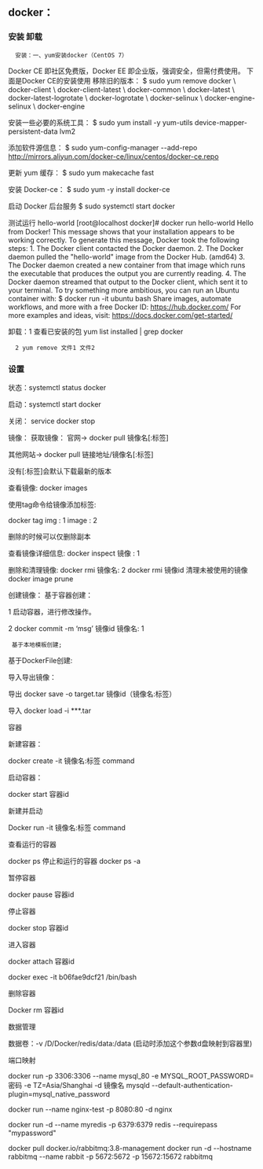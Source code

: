 ## docker：

### 安装 卸载
      安装：一、yum安装docker（CentOS 7）
Docker CE 即社区免费版，Docker EE 即企业版，强调安全，但需付费使用。
下面是Docker CE的安装使用
 移除旧的版本：
  $ sudo yum remove docker \                  docker-client \                  docker-client-latest \                  docker-common \                  docker-latest \                  docker-latest-logrotate \                  docker-logrotate \                  docker-selinux \                  docker-engine-selinux \                  docker-engine
 
 安装一些必要的系统工具：
  $ sudo yum install -y yum-utils device-mapper-persistent-data lvm2
 
 添加软件源信息：
  $ sudo yum-config-manager --add-repo http://mirrors.aliyun.com/docker-ce/linux/centos/docker-ce.repo
 
 更新 yum 缓存：
  $ sudo yum makecache fast
 
 安装 Docker-ce：
  $ sudo yum -y install docker-ce
 
 启动 Docker 后台服务
  $ sudo systemctl start docker
 
 测试运行 hello-world
      [root@localhost docker]# docker run hello-world           Hello from Docker!          This message shows that your installation appears to be working correctly.           To generate this message, Docker took the following steps:          1\. The Docker client contacted the Docker daemon.          2\. The Docker daemon pulled the "hello-world" image from the Docker Hub.              (amd64)          3\. The Docker daemon created a new container from that image which runs the              executable that produces the output you are currently reading.          4\. The Docker daemon streamed that output to the Docker client, which sent it              to your terminal.           To try something more ambitious, you can run an Ubuntu container with:          $ docker run -it ubuntu bash           Share images, automate workflows, and more with a free Docker ID:          https://hub.docker.com/           For more examples and ideas, visit:          https://docs.docker.com/get-started/

      
      
 卸载：1 查看已安装的包 yum list installed | grep docker

      2 yum remove 文件1 文件2


### 设置
状态：systemctl status docker

启动：systemctl start docker

关闭： service docker stop

镜像：
获取镜像：
官网-> docker pull 镜像名[:标签]

其他网站-> docker pull 链接地址/镜像名[:标签]

没有[:标签]会默认下载最新的版本

查看镜像:
docker images

使用tag命令给镜像添加标签:

docker tag img : 1  image : 2

删除的时候可以仅删除副本

查看镜像详细信息:
docker inspect 镜像 : 1

删除和清理镜像:
docker rmi 镜像名: 2
docker rmi 镜像id
清理未被使用的镜像 docker image prune

创建镜像：
 基于容器创建：
 
1 启动容器，进行修改操作。

2 docker commit -m ‘msg’ 镜像id 镜像名: 1

     基于本地模板创建;
     
 基于DockerFile创建:

导入导出镜像：

导出 docker save -o target.tar 镜像id（镜像名:标签）

导入 docker load -i ***.tar

容器

新建容器：

docker create -it 镜像名:标签 command

启动容器：

docker start 容器id

新建并启动

Docker run -it 镜像名:标签 command

查看运行的容器

docker ps
停止和运行的容器 docker ps -a

暂停容器

docker pause 容器id

停止容器

docker stop 容器id

进入容器

docker attach 容器id

docker exec -it b06fae9dcf21 /bin/bash

删除容器

Docker rm 容器id

数据管理

数据卷：-v /D/Docker/redis/data:/data (启动时添加这个参数d盘映射到容器里)

端口映射

docker run -p 3306:3306 --name mysql_80 -e MYSQL_ROOT_PASSWORD=密码 -e TZ=Asia/Shanghai -d 镜像名 mysqld --default-authentication-plugin=mysql_native_password

docker run --name nginx-test -p 8080:80 -d nginx

docker run -d --name myredis -p 6379:6379 redis --requirepass "mypassword"

docker pull docker.io/rabbitmq:3.8-management
docker run -d --hostname rabbitmq --name rabbit -p 5672:5672 -p 15672:15672 rabbitmq
